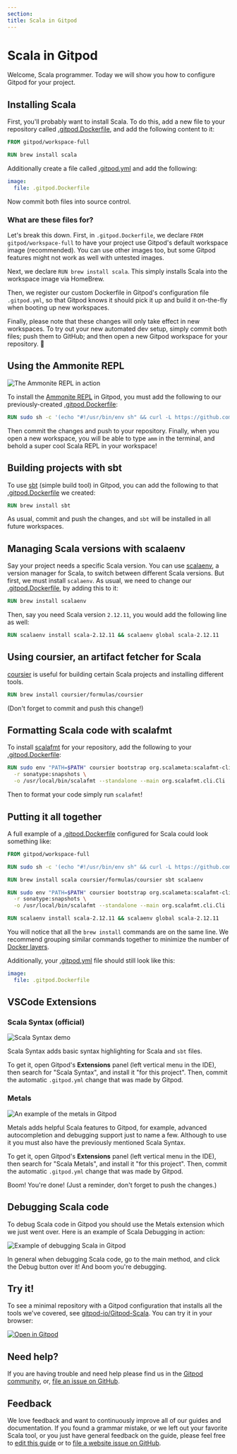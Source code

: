```yaml
---
section:
title: Scala in Gitpod
---
```


<script context="module">
  export const prerender = true;
</script>

# Scala in Gitpod

Welcome, Scala programmer. Today we will show you how to configure Gitpod for your project.

## Installing Scala

First, you'll probably want to install Scala. To do this, add a new file to your repository called [.gitpod.Dockerfile](/docs/config-docker), and add the following content to it:

```dockerfile
FROM gitpod/workspace-full

RUN brew install scala
```

Additionally create a file called [.gitpod.yml](/docs/config-gitpod-file) and add the following:

```YAML
image:
  file: .gitpod.Dockerfile
```

Now commit both files into source control.

### What are these files for?

Let's break this down. First, in `.gitpod.Dockerfile`, we declare `FROM gitpod/workspace-full` to have your project use Gitpod's default workspace image (recommended). You can use other images too, but some Gitpod features might not work as well with untested images.

Next, we declare `RUN brew install scala`. This simply installs Scala into the workspace image via HomeBrew.

Then, we register our custom Dockerfile in Gitpod's configuration file `.gitpod.yml`, so that Gitpod knows it should pick it up and build it on-the-fly when booting up new workspaces.

Finally, please note that these changes will only take effect in new workspaces. To try out your new automated dev setup, simply commit both files; push them to GitHub; and then open a new Gitpod workspace for your repository. 🚀

## Using the Ammonite REPL

![The Ammonite REPL in action](../../../static/images/docs/AmmoniteRepl.png)

To install the [Ammonite REPL](https://ammonite.io/) in Gitpod, you must add the following to our previously-created [.gitpod.Dockerfile](/docs/config-docker):

```dockerfile
RUN sudo sh -c '(echo "#!/usr/bin/env sh" && curl -L https://github.com/lihaoyi/Ammonite/releases/download/2.0.4/2.13-2.0.4) > /usr/local/bin/amm && chmod +x /usr/local/bin/amm'
```

Then commit the changes and push to your repository. Finally, when you open a new workspace, you will be able to type `amm` in the terminal, and behold a super cool Scala REPL in your workspace!

## Building projects with sbt

To use [sbt](https://www.scala-sbt.org/) (simple build tool) in Gitpod, you can add the following to that [.gitpod.Dockerfile](/docs/config-docker) we created:

```dockerfile
RUN brew install sbt
```

As usual, commit and push the changes, and `sbt` will be installed in all future workspaces.

## Managing Scala versions with scalaenv

Say your project needs a specific Scala version. You can use [scalaenv](https://github.com/scalaenv/scalaenv), a version manager for Scala, to switch between different Scala versions. But first, we must install `scalaenv`. As usual, we need to change our [.gitpod.Dockerfile](/docs/config-docker), by adding this to it:

```dockerfile
RUN brew install scalaenv
```

Then, say you need Scala version `2.12.11`, you would add the following line as well:

```dockerfile
RUN scalaenv install scala-2.12.11 && scalaenv global scala-2.12.11
```

## Using coursier, an artifact fetcher for Scala

[coursier](https://get-coursier.io/) is useful for building certain Scala projects and installing different tools.

```dockerfile
RUN brew install coursier/formulas/coursier
```

(Don't forget to commit and push this change!)

## Formatting Scala code with scalafmt

To install [scalafmt](https://scalameta.org/scalafmt/) for your repository, add the following to your [.gitpod.Dockerfile](/docs/config-docker):

```dockerfile
RUN sudo env "PATH=$PATH" coursier bootstrap org.scalameta:scalafmt-cli_2.12:2.4.2 \
  -r sonatype:snapshots \
  -o /usr/local/bin/scalafmt --standalone --main org.scalafmt.cli.Cli
```

Then to format your code simply run `scalafmt`!

## Putting it all together

A full example of a [.gitpod.Dockerfile](/docs/config-docker) configured for Scala could look something like:

```dockerfile
FROM gitpod/workspace-full

RUN sudo sh -c '(echo "#!/usr/bin/env sh" && curl -L https://github.com/lihaoyi/Ammonite/releases/download/2.0.4/2.13-2.0.4) > /usr/local/bin/amm && chmod +x /usr/local/bin/amm'

RUN brew install scala coursier/formulas/coursier sbt scalaenv

RUN sudo env "PATH=$PATH" coursier bootstrap org.scalameta:scalafmt-cli_2.12:2.4.2 \
  -r sonatype:snapshots \
  -o /usr/local/bin/scalafmt --standalone --main org.scalafmt.cli.Cli

RUN scalaenv install scala-2.12.11 && scalaenv global scala-2.12.11
```

You will notice that all the `brew install` commands are on the same line. We recommend grouping similar commands together to minimize the number of [Docker layers](https://docs.docker.com/develop/develop-images/dockerfile_best-practices/#minimize-the-number-of-layers).

Additionally, your [.gitpod.yml](/docs/config-gitpod-file) file should still look like this:

```YAML
image:
  file: .gitpod.Dockerfile
```

## VSCode Extensions

### Scala Syntax (official)

![Scala Syntax demo](../../../static/images/docs/scala-syntax.png)

Scala Syntax adds basic syntax highlighting for Scala and `sbt` files.

To get it, open Gitpod's **Extensions** panel (left vertical menu in the IDE), then search for "Scala Syntax", and install it "for this project". Then, commit the automatic `.gitpod.yml` change that was made by Gitpod.

### Metals

![An example of the metals in Gitpod](../../../static/images/docs/metals-demo.png)

Metals adds helpful Scala features to Gitpod, for example, advanced autocompletion and debugging support just to name a few. Although to use it you must also have the previously mentioned Scala Syntax.

To get it, open Gitpod's **Extensions** panel (left vertical menu in the IDE), then search for "Scala Metals", and install it "for this project". Then, commit the automatic `.gitpod.yml` change that was made by Gitpod.

Boom! You're done! (Just a reminder, don't forget to push the changes.)

## Debugging Scala code

To debug Scala code in Gitpod you should use the Metals extension which we just went over. Here is an example of Scala Debugging in action:

![Example of debugging Scala in Gitpod](../../../static/images/docs/scala-debug.gif)

In general when debugging Scala code, go to the main method, and click the Debug button over it! And boom you're debugging.

## Try it!

To see a minimal repository with a Gitpod configuration that installs all the tools we've covered, see [gitpod-io/Gitpod-Scala](https://github.com/gitpod-io/Gitpod-Scala). You can try it in your browser:

[![Open in Gitpod](https://gitpod.io/button/open-in-gitpod.svg)](https://gitpod.io/#https://github.com/gitpod-io/Gitpod-Scala)

## Need help?

If you are having trouble and need help please find us in the [Gitpod community](https://community.gitpod.io/), or, [file an issue on GitHub](https://github.com/gitpod-io/gitpod/issues/new/choose).

## Feedback

We love feedback and want to continuously improve all of our guides and documentation. If you found a grammar mistake, or we left out your favorite Scala tool, or you just have general feedback on the guide, please feel free to [edit this guide](https://gitpod.io/#https://github.com/gitpod-io/website/blob/master/src/docs/languages/scala.md) or to [file a website issue on GitHub](https://github.com/gitpod-io/website/issues/new/choose).
